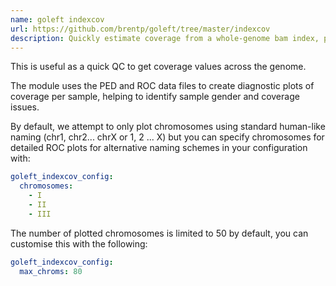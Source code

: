 ```yaml
---
name: goleft indexcov
url: https://github.com/brentp/goleft/tree/master/indexcov
description: Quickly estimate coverage from a whole-genome bam index, providing 16KB resolution
---
```


This is useful as a quick QC to get coverage values across the genome.

The module uses the PED and ROC data files to create diagnostic plots of coverage per
sample, helping to identify sample gender and coverage issues.

By default, we attempt to only plot chromosomes using standard human-like naming
(chr1, chr2... chrX or 1, 2 ... X) but you can specify chromosomes for detailed
ROC plots for alternative naming schemes in your configuration with:

```yaml
goleft_indexcov_config:
  chromosomes:
    - I
    - II
    - III
```

The number of plotted chromosomes is limited to 50 by default, you can customise this with the following:

```yaml
goleft_indexcov_config:
  max_chroms: 80
```
